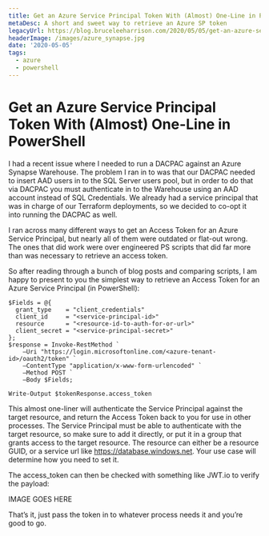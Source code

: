 ```yaml
---
title: Get an Azure Service Principal Token With (Almost) One-Line in PowerShell
metaDesc: A short and sweet way to retrieve an Azure SP token
legacyUrl: https://blog.bruceleeharrison.com/2020/05/05/get-an-azure-service-principal-token-with-almost-one-line-in-powershell/
headerImage: /images/azure_synapse.jpg
date: '2020-05-05'
tags:
  - azure
  - powershell
---
```


# Get an Azure Service Principal Token With (Almost) One-Line in PowerShell

I had a recent issue where I needed to run a DACPAC against an Azure Synapse Warehouse. The problem I ran in to was that our DACPAC needed to insert AAD users in to the SQL Server users pool, but in order to do that via DACPAC you must authenticate in to the Warehouse using an AAD account instead of SQL Credentials. We already had a service principal that was in charge of our Terraform deployments, so we decided to co-opt it into running the DACPAC as well.

I ran across many different ways to get an Access Token for an Azure Service Principal, but nearly all of them were outdated or flat-out wrong. The ones that did work were over engineered PS scripts that did far more than was necessary to retrieve an access token.

So after reading through a bunch of blog posts and comparing scripts, I am happy to present to you the simplest way to retrieve an Access Token for an Azure Service Principal (in PowerShell):

```
$Fields = @{
  grant_type    = "client_credentials"
  client_id     = "<service-principal-id>"
  resource      = "<resource-id-to-auth-for-or-url>"
  client_secret = "<service-principal-secret>"
};
$response = Invoke-RestMethod `
    –Uri "https://login.microsoftonline.com/<azure-tenant-id>/oauth2/token" `
    –ContentType "application/x-www-form-urlencoded" `
    –Method POST `
    –Body $Fields;

Write-Output $tokenResponse.access_token
```

This almost one-liner will authenticate the Service Principal against the target resource, and return the Access Token back to you for use in other processes. The Service Principal must be able to authenticate with the target resource, so make sure to add it directly, or put it in a group that grants access to the target resource. The resource can either be a resource GUID, or a service url like https://database.windows.net. Your use case will determine how you need to set it.

The access_token can then be checked with something like JWT.io to verify the payload:

IMAGE GOES HERE

That’s it, just pass the token in to whatever process needs it and you’re good to go.

